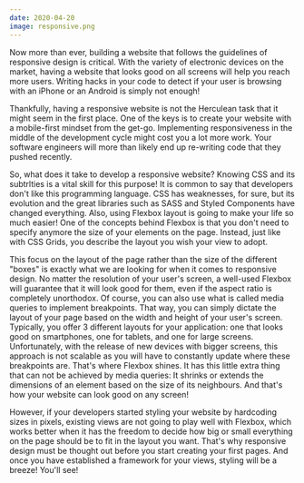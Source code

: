 ```yaml
---
date: 2020-04-20
image: responsive.png
---
```


Now more than ever, building a website that follows the guidelines of responsive design is critical. With the variety of electronic devices on the market, having a website that looks good on all screens will help you reach more users. Writing hacks in your code to detect if your user is browsing with an iPhone or an Android is simply not enough!

Thankfully, having a responsive website is not the Herculean task that it might seem in the first place. One of the keys is to create your website with a mobile-first mindset from the get-go. Implementing responsiveness in the middle of the development cycle might cost you a lot more work. Your software engineers will more than likely end up re-writing code that they pushed recently.

So, what does it take to develop a responsive website? Knowing CSS and its subtrlties is a vital skill for this purpose! It is common to say that developers don't like this programming language. CSS has weaknesses, for sure, but its evolution and the great libraries such as SASS and Styled Components have changed everything. Also, using Flexbox layout is going to make your life so much easier! One of the concepts behind Flexbox is that you don't need to specify anymore the size of your elements on the page. Instead, just like with CSS Grids, you describe the layout you wish your view to adopt.

This focus on the layout of the page rather than the size of the different "boxes" is exactly what we are looking for when it comes to responsive design. No matter the resolution of your user's screen, a well-used Flexbox will guarantee that it will look good for them, even if the aspect ratio is completely unorthodox. Of course, you can also use what is called media queries to implement breakpoints. That way, you can simply dictate the layout of your page based on the width and height of your user's screen. Typically, you offer 3 different layouts for your application: one that looks good on smartphones, one for tablets, and one for large screens. Unfortunately, with the release of new devices with bigger screens, this approach is not scalable as you will have to constantly update where these breakpoints are. That's where Flexbox shines. It has this little extra thing that can not be achieved by media queries: It shrinks or extends the dimensions of an element based on the size of its neighbours. And that's how your website can look good on any screen!

However, if your developers started styling your website by hardcoding sizes in pixels, existing views are not going to play well with Flexbox, which works better when it has the freedom to decide how big or small everything on the page should be to fit in the layout you want. That's why responsive design must be thought out before you start creating your first pages. And once you have established a framework for your views, styling will be a breeze! You'll see!
